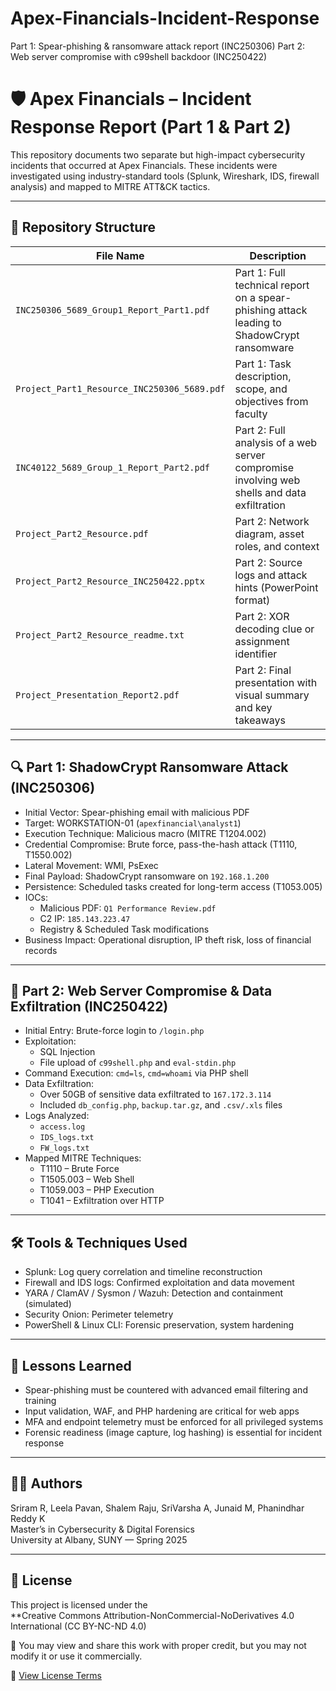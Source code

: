# Apex-Financials-Incident-Response
Part 1: Spear-phishing &amp; ransomware attack report (INC250306)  Part 2: Web server compromise with c99shell backdoor (INC250422)

# 🛡️ Apex Financials – Incident Response Report (Part 1 & Part 2)

This repository documents two separate but high-impact cybersecurity incidents that occurred at Apex Financials. These incidents were investigated using industry-standard tools (Splunk, Wireshark, IDS, firewall analysis) and mapped to MITRE ATT&CK tactics.

---

## 📁 Repository Structure

| File Name | Description |
|-----------|-------------|
| `INC250306_5689_Group1_Report_Part1.pdf` | Part 1: Full technical report on a spear-phishing attack leading to ShadowCrypt ransomware |
| `Project_Part1_Resource_INC250306_5689.pdf` | Part 1: Task description, scope, and objectives from faculty |
| `INC40122_5689_Group_1_Report_Part2.pdf` | Part 2: Full analysis of a web server compromise involving web shells and data exfiltration |
| `Project_Part2_Resource.pdf` | Part 2: Network diagram, asset roles, and context |
| `Project_Part2_Resource_INC250422.pptx` | Part 2: Source logs and attack hints (PowerPoint format) |
| `Project_Part2_Resource_readme.txt` | Part 2: XOR decoding clue or assignment identifier |
| `Project_Presentation_Report2.pdf` | Part 2: Final presentation with visual summary and key takeaways |

---

## 🔍 Part 1: ShadowCrypt Ransomware Attack (INC250306)

- Initial Vector: Spear-phishing email with malicious PDF
- Target: WORKSTATION-01 (`apexfinancial\analyst1`)
- Execution Technique: Malicious macro (MITRE T1204.002)
- Credential Compromise: Brute force, pass-the-hash attack (T1110, T1550.002)
- Lateral Movement: WMI, PsExec
- Final Payload: ShadowCrypt ransomware on `192.168.1.200`
- Persistence: Scheduled tasks created for long-term access (T1053.005)
- IOCs:
  - Malicious PDF: `Q1 Performance Review.pdf`
  - C2 IP: `185.143.223.47`
  - Registry & Scheduled Task modifications
- Business Impact: Operational disruption, IP theft risk, loss of financial records

---

## 🔎 Part 2: Web Server Compromise & Data Exfiltration (INC250422)

- Initial Entry: Brute-force login to `/login.php`
- Exploitation:
  - SQL Injection
  - File upload of `c99shell.php` and `eval-stdin.php`
- Command Execution: `cmd=ls`, `cmd=whoami` via PHP shell
- Data Exfiltration:
  - Over 50GB of sensitive data exfiltrated to `167.172.3.114`
  - Included `db_config.php`, `backup.tar.gz`, and `.csv/.xls` files
- Logs Analyzed:
  - `access.log`
  - `IDS_logs.txt`
  - `FW_logs.txt`
- Mapped MITRE Techniques:
  - T1110 – Brute Force
  - T1505.003 – Web Shell
  - T1059.003 – PHP Execution
  - T1041 – Exfiltration over HTTP

---

## 🛠️ Tools & Techniques Used

- Splunk: Log query correlation and timeline reconstruction
- Firewall and IDS logs: Confirmed exploitation and data movement
- YARA / ClamAV / Sysmon / Wazuh: Detection and containment (simulated)
- Security Onion: Perimeter telemetry
- PowerShell & Linux CLI: Forensic preservation, system hardening

---

## 📑 Lessons Learned

- Spear-phishing must be countered with advanced email filtering and training
- Input validation, WAF, and PHP hardening are critical for web apps
- MFA and endpoint telemetry must be enforced for all privileged systems
- Forensic readiness (image capture, log hashing) is essential for incident response

---

## 👨‍💻 Authors

Sriram R, Leela Pavan, Shalem Raju, SriVarsha A, Junaid M, Phanindhar Reddy K  
Master’s in Cybersecurity & Digital Forensics  
University at Albany, SUNY — Spring 2025

---

## 📄 License

This project is licensed under the  
**Creative Commons Attribution-NonCommercial-NoDerivatives 4.0 International (CC BY-NC-ND 4.0)

📌 You may view and share this work with proper credit, but you may not modify it or use it commercially.

🔗 [View License Terms](https://creativecommons.org/licenses/by-nc-nd/4.0/)
